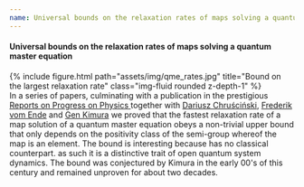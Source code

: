 ```yaml
---
name: Universal bounds on the relaxation rates of maps solving a quantum master equation.
---
```

<h4> 
Universal bounds on the relaxation rates of maps solving a quantum master equation
</h4>

<div class="row">
<div class="col-sm-6 mt-6 mt-md-0">
{% include figure.html path="assets/img/qme_rates.jpg" title="Bound on the largest relaxation rate" class="img-fluid rounded z-depth-1" %}
 </div>
    <div class="col-sm-6 mt-3 mt-md-0">
In a series of papers, culminating with a publication in the prestigious <a href="http://doi.org/10.1088/1361-6633/ae075f">Reports on Progress on Physics </a> together with <a href="https://fizyka.umk.pl/~darch/">Dariusz Chruściński</a>,  <a href="https://scholar.google.com/citations?user=RhPkf50AAAAJ&hl=de">Frederik vom Ende</a> and <a href="https://qsys.se.shibaura-it.ac.jp/kimura/index_en.html">Gen Kimura</a> we proved that the fastest relaxation rate of a map solution of a quantum master equation obeys a non-trivial upper bound that only depends on the positivity class of the semi-group whereof the map is an element. The bound is interesting because has no classical counterpart. as such it is a distinctive trait of open quantum system dynamics. The bound was conjectured by Kimura in the early 00's of this century and remained unproven for about two decades.
    </div>
</div>

